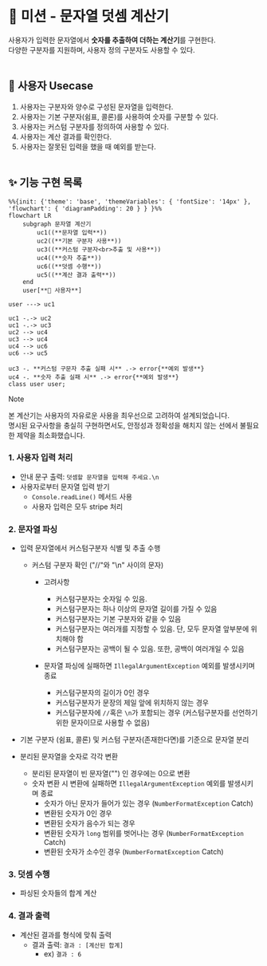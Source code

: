 # 🧮 미션 - 문자열 덧셈 계산기

사용자가 입력한 문자열에서 **숫자를 추출하여 더하는 계산기**를 구현한다.   
다양한 구분자를 지원하며, 사용자 정의 구분자도 사용할 수 있다.  
<br/>

## 🎯 사용자 Usecase

1. 사용자는 구분자와 양수로 구성된 문자열을 입력한다.
2. 사용자는 기본 구분자(쉼표, 콜론)를 사용하여 숫자를 구분할 수 있다.
3. 사용자는 커스텀 구분자를 정의하여 사용할 수 있다.
4. 사용자는 계산 결과를 확인한다.
5. 사용자는 잘못된 입력을 했을 때 예외를 받는다.  
   <br/>

## ✨ 기능 구현 목록

```mermaid
%%{init: {'theme': 'base', 'themeVariables': { 'fontSize': '14px' }, 'flowchart': { 'diagramPadding': 20 } } }%%
flowchart LR
    subgraph 문자열 계산기
        uc1((**문자열 입력**))
        uc2((**기본 구분자 사용**))
        uc3((**커스텀 구분자<br>추출 및 사용**))
        uc4((**숫자 추출**))
        uc6((**덧셈 수행**))
        uc5((**계산 결과 출력**))
    end
    user[**👤 사용자**]

user ---> uc1

uc1 -.-> uc2
uc1 -.-> uc3
uc2 --> uc4
uc3 --> uc4
uc4 --> uc6
uc6 --> uc5

uc3 -. **커스텀 구문자 추출 실패 시** .-> error{**예외 발생**}
uc4 -. **숫자 추출 실패 시** .-> error{**예외 발생**}
class user user;
```

> [!NOTE]  
> 본 계산기는 사용자의 자유로운 사용을 최우선으로 고려하여 설계되었습니다.  
> 명시된 요구사항을 충실히 구현하면서도, 안정성과 정확성을 해치지 않는 선에서 불필요한 제약을 최소화했습니다.

### 1. 사용자 입력 처리

- 안내 문구 출력: `덧셈할 문자열을 입력해 주세요.\n`
- 사용자로부터 문자열 입력 받기
    - `Console.readLine()` 메서드 사용
    - 사용자 입력은 모두 stripe 처리

### 2. 문자열 파싱

- 입력 문자열에서 커스텀구분자 식별 및 추출 수행
    - 커스텀 구분자 확인 ("//"와 "\n" 사이의 문자)
        - 고려사항
            - 커스텀구분자는 숫자일 수 있음.
            - 커스텀구분자는 하나 이상의 문자열 길이를 가질 수 있음
            - 커스텀구분자는 기본 구분자와 같을 수 있음
            - 커스텀구분자는 여러개를 지정할 수 있음. 단, 모두 문자열 앞부분에 위치해야 함
            - 커스텀구분자는 공백이 될 수 있음. 또한, 공백이 여러개일 수 있음

        - 문자열 파싱에 실패하면 `IllegalArgumentException` 예외를 발생시키며 종료
            - 커스텀구분자의 길이가 0인 경우
            - 커스텀구분자가 문장의 제일 앞에 위치하지 않는 경우
            - 커스텀구분자에 `//`혹은 `\n`가 포함되는 경우 (커스텀구분자를 선언하기 위한 문자이므로 사용할 수 없음)

- 기본 구분자 (쉼표, 콜론) 및 커스텀 구분자(존재한다면)를 기준으로 문자열 분리
- 분리된 문자열을 숫자로 각각 변환
    - 분리된 문자열이 빈 문자열("") 인 경우에는 0으로 변환
    - 숫자 변환 시 변환에 실패하면 `IllegalArgumentException` 예외를 발생시키며 종료
        - 숫자가 아닌 문자가 들어가 있는 경우 (`NumberFormatException` Catch)
        - 변환된 숫자가 0인 경우
        - 변환된 숫자가 음수가 되는 경우
        - 변환된 숫자가 `long` 범위를 벗어나는 경우 (`NumberFormatException` Catch)
        - 변환된 숫자가 소수인 경우 (`NumberFormatException` Catch)

### 3. 덧셈 수행

- 파싱된 숫자들의 합계 계산

### 4. 결과 출력

- 계산된 결과를 형식에 맞춰 출력
    - 결과 출력: `결과 : [계산된 합계]`
        - ex) `결과 : 6`


